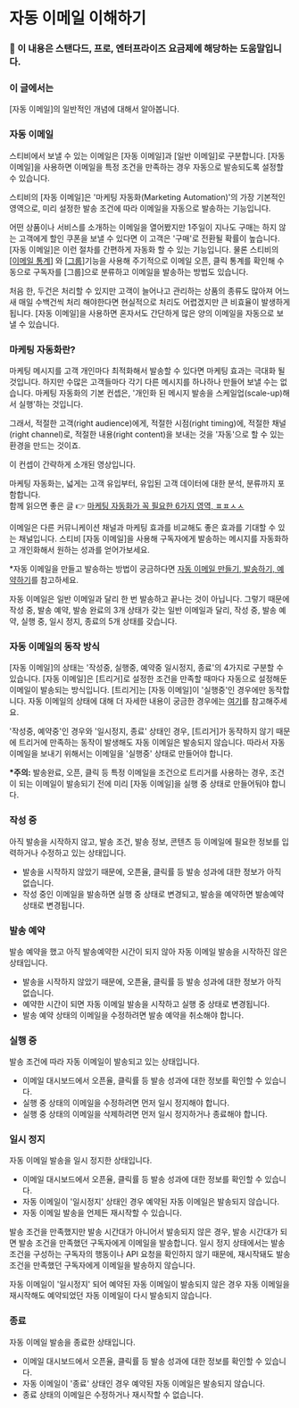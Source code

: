 # 자동 이메일 이해하기

### **💬** 이 내용은 **스탠다드, 프로, 엔터프라이즈 요금제**에 해당하는 도움말입니다. <a href="#h_01h9t7h2ch0c18at51axnw6fv4" id="h_01h9t7h2ch0c18at51axnw6fv4"></a>

### 이 글에서는 <a href="#h_01h9t7h2chmq2fvwjbd17rxkjg" id="h_01h9t7h2chmq2fvwjbd17rxkjg"></a>

\[자동 이메일]의 일반적인 개념에 대해서 알아봅니다.

### 자동 이메일 <a href="#h_01h9t7h2ch0hmbd1xsabx10tgd" id="h_01h9t7h2ch0hmbd1xsabx10tgd"></a>

스티비에서 보낼 수 있는 이메일은 \[자동 이메일]과 \[일반 이메일]로 구분합니다. \[자동 이메일]을 사용하면 이메일을 특정 조건을 만족하는 경우 자동으로 발송되도록 설정할 수 있습니다.

스티비의 \[자동 이메일]은 '마케팅 자동화(Marketing Automation)'의 가장 기본적인 영역으로, 미리 설정한 발송 조건에 따라 이메일을 자동으로 발송하는 기능입니다.

어떤 상품이나 서비스를 소개하는 이메일을 열어봤지만 1주일이 지나도 구매는 하지 않는 고객에게 할인 쿠폰을 보낼 수 있다면 이 고객은 '구매'로 전환될 확률이 높습니다. \[자동 이메일]은 이런 절차를 간편하게 자동화 할 수 있는 기능입니다. 물론 스티비의 \[[이메일 통계](https://help.stibee.com/hc/ko/articles/4756494674319)] 와 \[[그룹](https://help.stibee.com/hc/ko/articles/4756567819791)]기능을 사용해 주기적으로 이메일 오픈, 클릭 통계를 확인해 수동으로 구독자를 \[그룹]으로 분류하고 이메일을 발송하는 방법도 있습니다.&#x20;

처음 한, 두건은 처리할 수 있지만 고객이 늘어나고 관리하는 상품의 종류도 많아져 어느새 매일 수백건씩 처리 해야한다면 현실적으로 처리도 어렵겠지만 큰 비효율이 발생하게 됩니다. \[자동 이메일]을 사용하면 혼자서도 간단하게 많은 양의 이메일을 자동으로 보낼 수 있습니다.

### 마케팅 자동화란? <a href="#h_01h9t7h2ch4gayzqhvm86c1ejg" id="h_01h9t7h2ch4gayzqhvm86c1ejg"></a>

마케팅 메시지를 고객 개인마다 최적화해서 발송할 수 있다면 마케팅 효과는 극대화 될 것입니다. 하지만 수많은 고객들마다 각기 다른 메시지를 하나하나 만들어 보낼 수는 없습니다. 마케팅 자동화의 기본 컨셉은, '개인화 된 메시지 발송을 스케일업(scale-up)해서 실행'하는 것입니다.

그래서, 적절한 고객(right audience)에게, 적절한 시점(right timing)에, 적절한 채널(right channel)로, 적절한 내용(right content)을 보내는 것을 '자동'으로 할 수 있는 환경을 만드는 것이죠.

이 컨셉이 간략하게 소개된 영상입니다.

마케팅 자동화는, 넓게는 고객 유입부터, 유입된 고객 데이터에 대한 분석, 분류까지 포함합니다.\
함께 읽으면 좋은 글 👉 [마케팅 자동화가 꼭 필요한 6가지 영역, ㅍㅍㅅㅅ](http://ppss.kr/archives/79025)

이메일은 다른 커뮤니케이션 채널과 마케팅 효과를 비교해도 좋은 효과를 기대할 수 있는 채널입니다. 스티비 \[자동 이메일]을 사용해 구독자에게 발송하는 메시지를 자동화하고 개인화해서 원하는 성과를 얻어가보세요.

\*자동 이메일을 만들고 발송하는 방법이 궁금하다면 [자동 이메일 만들기, 발송하기, 예약하기](https://help.stibee.com/hc/ko/articles/4756530141583)를 참고하세요.

자동 이메일은 일반 이메일과 달리 한 번 발송하고 끝나는 것이 아닙니다. 그렇기 때문에 작성 중, 발송 예약, 발송 완료의 3개 상태가 갖는 일반 이메일과 달리, 작성 중, 발송 예약, 실행 중, 일시 정지, 종료의 5개 상태를 갖습니다.

### 자동 이메일의 동작 방식 <a href="#h_01gh88jd5svt98k9ww8swjzm83" id="h_01gh88jd5svt98k9ww8swjzm83"></a>

\[자동 이메일]의 상태는 '작성중, 실행중, 예약중 일시정지, 종료'의 4가지로 구분할 수 있습니다. \[자동 이메일]은 \[트리거]로 설정한 조건을 만족할 때마다 자동으로 설정해둔 이메일이 발송되는 방식입니다. \[트리거]는 \[자동 이메일]이 '실행중'인 경우에만 동작합니다. 자동 이메일의 상태에 대해 더 자세한 내용이 궁금한 경우에는 [여기](https://help.stibee.com/hc/ko/articles/4756473085455)를 참고해주세요.

'작성중, 예약중'인 경우와 '일시정지, 종료' 상태인 경우, \[트리거]가 동작하지 않기 때문에 트리거에 만족하는 동작이 발생해도 자동 이메일은 발송되지 않습니다. 따라서 자동 이메일을 보내기 위해서는 이메일을 '실행중' 상태로 만들어야 합니다.

**\*주의:** 발송완료, 오픈, 클릭 등 특정 이메일을 조건으로 트리거를 사용하는 경우, 조건이 되는 이메일이 발송되기 전에 미리 \[자동 이메일]을 실행 중 상태로 만들어둬야 합니다.

### 작성 중 <a href="#undefined" id="undefined"></a>

아직 발송을 시작하지 않고, 발송 조건, 발송 정보, 콘텐츠 등 이메일에 필요한 정보를 입력하거나 수정하고 있는 상태입니다.

* 발송을 시작하지 않았기 때문에, 오픈율, 클릭률 등 발송 성과에 대한 정보가 아직 없습니다.
* 작성 중인 이메일을 발송하면 실행 중 상태로 변경되고, 발송을 예약하면 발송예약 상태로 변경됩니다.

### 발송 예약 <a href="#undefined" id="undefined"></a>

발송 예약을 했고 아직 발송예약한 시간이 되지 않아 자동 이메일 발송을 시작하진 않은 상태입니다.

* 발송을 시작하지 않았기 때문에, 오픈율, 클릭률 등 발송 성과에 대한 정보가 아직 없습니다.
* 예약한 시간이 되면 자동 이메일 발송을 시작하고 실행 중 상태로 변경됩니다.
* 발송 예약 상태의 이메일을 수정하려면 발송 예약을 취소해야 합니다.

### 실행 중 <a href="#undefined" id="undefined"></a>

발송 조건에 따라 자동 이메일이 발송되고 있는 상태입니다.

* 이메일 대시보드에서 오픈율, 클릭률 등 발송 성과에 대한 정보를 확인할 수 있습니다.
* 실행 중 상태의 이메일을 수정하려면 먼저 일시 정지해야 합니다.
* 실행 중 상태의 이메일을 삭제하려면 먼저 일시 정지하거나 종료해야 합니다.

### 일시 정지 <a href="#undefined" id="undefined"></a>

자동 이메일 발송을 일시 정지한 상태입니다.

* 이메일 대시보드에서 오픈율, 클릭률 등 발송 성과에 대한 정보를 확인할 수 있습니다.
* 자동 이메일이 '일시정지' 상태인 경우 예약된 자동 이메일은 발송되지 않습니다.
* 자동 이메일 발송을 언제든 재시작할 수 있습니다.

발송 조건을 만족했지만 발송 시간대가 아니어서 발송되지 않은 경우, 발송 시간대가 되면 발송 조건을 만족했던 구독자에게 이메일을 발송합니다. 일시 정지 상태에서는 발송 조건을 구성하는 구독자의 행동이나 API 요청을 확인하지 않기 때문에, 재시작돼도 발송 조건을 만족했던 구독자에게 이메일을 발송하지 않습니다.

자동 이메일이 '일시정지' 되어 예약된 자동 이메일이 발송되지 않은 경우 자동 이메일을 재시작해도 예약되었던 자동 이메일이 다시 발송되지 않습니다.

### 종료 <a href="#h_8ec6217615" id="h_8ec6217615"></a>

자동 이메일 발송을 종료한 상태입니다.

* 이메일 대시보드에서 오픈율, 클릭률 등 발송 성과에 대한 정보를 확인할 수 있습니다.
* 자동 이메일이 '종료' 상태인 경우 예약된 자동 이메일은 발송되지 않습니다.
* 종료 상태의 이메일은 수정하거나 재시작할 수 없습니다.
